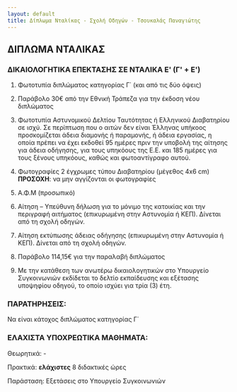 ```yaml
---
layout: default
title: Δίπλωμα Νταλίκας - Σχολή Οδηγών - Τσουκαλάς Παναγιώτης
---
```


ΔΙΠΛΩΜΑ ΝΤΑΛΙΚΑΣ
----------------

### ΔΙΚΑΙΟΛΟΓΗΤΙΚΑ ΕΠΕΚΤΑΣΗΣ ΣΕ ΝΤΑΛΙΚΑ Ε' (Γ' + Ε')

1. Φωτοτυπία διπλώματος κατηγορίας Γ΄ (και από τις δύο όψεις)

2. Παράβολο 30€ από την Εθνική Τράπεζα για την έκδοση νέου διπλώματος

3. Φωτοτυπία Αστυνομικού Δελτίου Ταυτότητας ή Ελληνικού Διαβατηρίου σε ισχύ.
   Σε περίπτωση που ο αιτών δεν είναι Έλληνας υπήκοος προσκομίζεται άδεια διαμονής
   ή παραμονής, ή άδεια εργασίας, η οποία πρέπει να έχει εκδοθεί 95 ημέρες πριν την
   υποβολή της αίτησης για άδεια οδήγησης, για τους υπηκόους της Ε.Ε. και 185
   ημέρες για τους ξένους υπηκόους, καθώς και φωτοαντίγραφο αυτού.

4. Φωτογραφίες 2 έγχρωμες τύπου Διαβατηρίου (μέγεθος 4x6 cm)
   **ΠΡΟΣΟΧΗ**: να μην αγγίζονται οι φωτογραφίες

5. Α.Φ.Μ (προσωπικό)

6. Αίτηση – Υπεύθυνη δήλωση για το μόνιμο της κατοικίας και την περιγραφή αιτήματος (επικυρωμένη στην Αστυνομία ή ΚΕΠ). Δίνεται από τη σχολή οδηγών.

7. Αίτηση εκτύπωσης άδειας οδήγησης (επικυρωμένη στην Αστυνομία ή ΚΕΠ). Δίνεται από τη σχολή οδηγών.

8. Παράβολο 114,15€ για την παραλαβή διπλώματος

9. Με την κατάθεση των ανωτέρω δικαιολογητικών στο Υπουργείο Συγκοινωνιών εκδίδεται το δελτίο εκπαίδευσης και εξέτασης υποψηφίου οδηγού, το οποίο ισχύει για τρία (3) έτη.

### ΠΑΡΑΤΗΡΗΣΕΙΣ:

Να είναι κάτοχος διπλώματος κατηγορίας Γ΄

### ΕΛΑΧΙΣΤΑ ΥΠΟΧΡΕΩΤΙΚΑ ΜΑΘΗΜΑΤΑ:

Θεωρητικά: -

Πρακτικά: **ελάχιστες** 8 διδακτικές ώρες

Παράσταση: Εξετάσεις στο Υπουργείο Συγκοινωνιών

